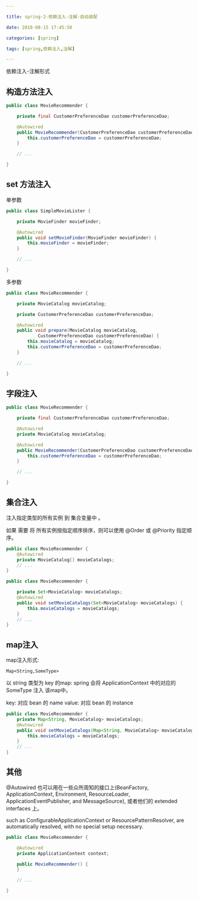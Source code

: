 ```yaml
---

title: spring-2-依赖注入-注解-自动装配

date: 2018-08-15 17:45:50

categories: [spring]

tags: [spring,依赖注入,注解]

---
```



依赖注入-注解形式

<!--more-->

## 构造方法注入

```java
public class MovieRecommender {

    private final CustomerPreferenceDao customerPreferenceDao;

    @Autowired
    public MovieRecommender(CustomerPreferenceDao customerPreferenceDao) {
        this.customerPreferenceDao = customerPreferenceDao;
    }

    // ...

}
```

## set 方法注入


单参数 

```java
public class SimpleMovieLister {

    private MovieFinder movieFinder;

    @Autowired
    public void setMovieFinder(MovieFinder movieFinder) {
        this.movieFinder = movieFinder;
    }

    // ...

}
```


多参数 

```java
public class MovieRecommender {

    private MovieCatalog movieCatalog;

    private CustomerPreferenceDao customerPreferenceDao;

    @Autowired
    public void prepare(MovieCatalog movieCatalog,
            CustomerPreferenceDao customerPreferenceDao) {
        this.movieCatalog = movieCatalog;
        this.customerPreferenceDao = customerPreferenceDao;
    }

    // ...

}
```

## 字段注入

```java
public class MovieRecommender {

    private final CustomerPreferenceDao customerPreferenceDao;

    @Autowired
    private MovieCatalog movieCatalog;

    @Autowired
    public MovieRecommender(CustomerPreferenceDao customerPreferenceDao) {
        this.customerPreferenceDao = customerPreferenceDao;
    }

    // ...

}
```


## 集合注入

注入指定类型的所有实例 到 集合变量中 。

如果 需要 将 所有实例按指定顺序排序，则可以使用 @Order 或 @Priority 指定顺序。

```java
public class MovieRecommender {
    @Autowired
    private MovieCatalog[] movieCatalogs;
    // ...
}

public class MovieRecommender {

    private Set<MovieCatalog> movieCatalogs;
    @Autowired
    public void setMovieCatalogs(Set<MovieCatalog> movieCatalogs) {
        this.movieCatalogs = movieCatalogs;
    }
    // ...
}
```

## map注入

map注入形式:

`Map<String,SomeType>`

以 string 类型为 key 的map: spring 会将 ApplicationContext 中的对应的 SomeType 注入 该map中。

key: 对应 bean 的 name
value: 对应 bean 的 instance 

```java
public class MovieRecommender {
    private Map<String, MovieCatalog> movieCatalogs;
    @Autowired
    public void setMovieCatalogs(Map<String, MovieCatalog> movieCatalogs) {
        this.movieCatalogs = movieCatalogs;
    }
    // ...
}
```

## 其他

@Autowired 也可以用在一些众所周知的接口上(BeanFactory, ApplicationContext, Environment, ResourceLoader, ApplicationEventPublisher, and MessageSource),
或者他们的 extended interfaces 上。

such as ConfigurableApplicationContext or ResourcePatternResolver, are automatically resolved, with no special setup necessary.

```java
public class MovieRecommender {

    @Autowired
    private ApplicationContext context;

    public MovieRecommender() {
    }

    // ...

}
```
